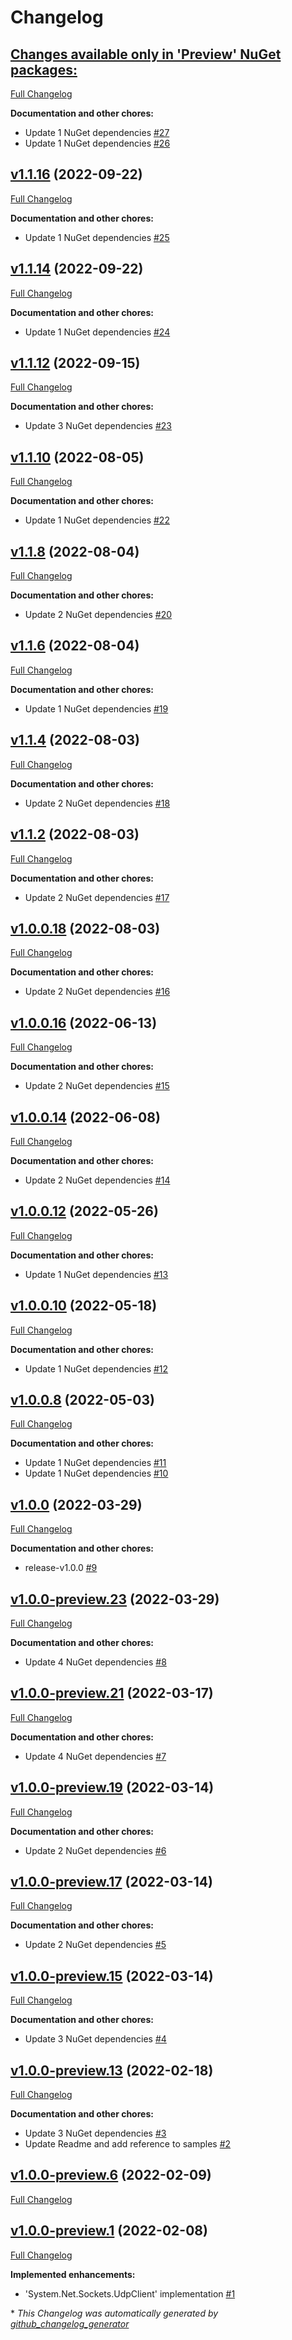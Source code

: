 # Changelog

## [**Changes available only in 'Preview' NuGet packages:**](https://github.com/nanoframework/System.Net.Sockets.UdpClient/tree/HEAD)

[Full Changelog](https://github.com/nanoframework/System.Net.Sockets.UdpClient/compare/v1.1.16...HEAD)

**Documentation and other chores:**

- Update 1 NuGet dependencies [\#27](https://github.com/nanoframework/System.Net.Sockets.UdpClient/pull/27)
- Update 1 NuGet dependencies [\#26](https://github.com/nanoframework/System.Net.Sockets.UdpClient/pull/26)

## [v1.1.16](https://github.com/nanoframework/System.Net.Sockets.UdpClient/tree/v1.1.16) (2022-09-22)

[Full Changelog](https://github.com/nanoframework/System.Net.Sockets.UdpClient/compare/v1.1.14...v1.1.16)

**Documentation and other chores:**

- Update 1 NuGet dependencies [\#25](https://github.com/nanoframework/System.Net.Sockets.UdpClient/pull/25)

## [v1.1.14](https://github.com/nanoframework/System.Net.Sockets.UdpClient/tree/v1.1.14) (2022-09-22)

[Full Changelog](https://github.com/nanoframework/System.Net.Sockets.UdpClient/compare/v1.1.12...v1.1.14)

**Documentation and other chores:**

- Update 1 NuGet dependencies [\#24](https://github.com/nanoframework/System.Net.Sockets.UdpClient/pull/24)

## [v1.1.12](https://github.com/nanoframework/System.Net.Sockets.UdpClient/tree/v1.1.12) (2022-09-15)

[Full Changelog](https://github.com/nanoframework/System.Net.Sockets.UdpClient/compare/v1.1.10...v1.1.12)

**Documentation and other chores:**

- Update 3 NuGet dependencies [\#23](https://github.com/nanoframework/System.Net.Sockets.UdpClient/pull/23)

## [v1.1.10](https://github.com/nanoframework/System.Net.Sockets.UdpClient/tree/v1.1.10) (2022-08-05)

[Full Changelog](https://github.com/nanoframework/System.Net.Sockets.UdpClient/compare/v1.1.8...v1.1.10)

**Documentation and other chores:**

- Update 1 NuGet dependencies [\#22](https://github.com/nanoframework/System.Net.Sockets.UdpClient/pull/22)

## [v1.1.8](https://github.com/nanoframework/System.Net.Sockets.UdpClient/tree/v1.1.8) (2022-08-04)

[Full Changelog](https://github.com/nanoframework/System.Net.Sockets.UdpClient/compare/v1.1.6...v1.1.8)

**Documentation and other chores:**

- Update 2 NuGet dependencies [\#20](https://github.com/nanoframework/System.Net.Sockets.UdpClient/pull/20)

## [v1.1.6](https://github.com/nanoframework/System.Net.Sockets.UdpClient/tree/v1.1.6) (2022-08-04)

[Full Changelog](https://github.com/nanoframework/System.Net.Sockets.UdpClient/compare/v1.1.4...v1.1.6)

**Documentation and other chores:**

- Update 1 NuGet dependencies [\#19](https://github.com/nanoframework/System.Net.Sockets.UdpClient/pull/19)

## [v1.1.4](https://github.com/nanoframework/System.Net.Sockets.UdpClient/tree/v1.1.4) (2022-08-03)

[Full Changelog](https://github.com/nanoframework/System.Net.Sockets.UdpClient/compare/v1.1.2...v1.1.4)

**Documentation and other chores:**

- Update 2 NuGet dependencies [\#18](https://github.com/nanoframework/System.Net.Sockets.UdpClient/pull/18)

## [v1.1.2](https://github.com/nanoframework/System.Net.Sockets.UdpClient/tree/v1.1.2) (2022-08-03)

[Full Changelog](https://github.com/nanoframework/System.Net.Sockets.UdpClient/compare/v1.0.0.18...v1.1.2)

**Documentation and other chores:**

- Update 2 NuGet dependencies [\#17](https://github.com/nanoframework/System.Net.Sockets.UdpClient/pull/17)

## [v1.0.0.18](https://github.com/nanoframework/System.Net.Sockets.UdpClient/tree/v1.0.0.18) (2022-08-03)

[Full Changelog](https://github.com/nanoframework/System.Net.Sockets.UdpClient/compare/v1.0.0.16...v1.0.0.18)

**Documentation and other chores:**

- Update 2 NuGet dependencies [\#16](https://github.com/nanoframework/System.Net.Sockets.UdpClient/pull/16)

## [v1.0.0.16](https://github.com/nanoframework/System.Net.Sockets.UdpClient/tree/v1.0.0.16) (2022-06-13)

[Full Changelog](https://github.com/nanoframework/System.Net.Sockets.UdpClient/compare/v1.0.0.14...v1.0.0.16)

**Documentation and other chores:**

- Update 2 NuGet dependencies [\#15](https://github.com/nanoframework/System.Net.Sockets.UdpClient/pull/15)

## [v1.0.0.14](https://github.com/nanoframework/System.Net.Sockets.UdpClient/tree/v1.0.0.14) (2022-06-08)

[Full Changelog](https://github.com/nanoframework/System.Net.Sockets.UdpClient/compare/v1.0.0.12...v1.0.0.14)

**Documentation and other chores:**

- Update 2 NuGet dependencies [\#14](https://github.com/nanoframework/System.Net.Sockets.UdpClient/pull/14)

## [v1.0.0.12](https://github.com/nanoframework/System.Net.Sockets.UdpClient/tree/v1.0.0.12) (2022-05-26)

[Full Changelog](https://github.com/nanoframework/System.Net.Sockets.UdpClient/compare/v1.0.0.10...v1.0.0.12)

**Documentation and other chores:**

- Update 1 NuGet dependencies [\#13](https://github.com/nanoframework/System.Net.Sockets.UdpClient/pull/13)

## [v1.0.0.10](https://github.com/nanoframework/System.Net.Sockets.UdpClient/tree/v1.0.0.10) (2022-05-18)

[Full Changelog](https://github.com/nanoframework/System.Net.Sockets.UdpClient/compare/v1.0.0.8...v1.0.0.10)

**Documentation and other chores:**

- Update 1 NuGet dependencies [\#12](https://github.com/nanoframework/System.Net.Sockets.UdpClient/pull/12)

## [v1.0.0.8](https://github.com/nanoframework/System.Net.Sockets.UdpClient/tree/v1.0.0.8) (2022-05-03)

[Full Changelog](https://github.com/nanoframework/System.Net.Sockets.UdpClient/compare/v1.0.0...v1.0.0.8)

**Documentation and other chores:**

- Update 1 NuGet dependencies [\#11](https://github.com/nanoframework/System.Net.Sockets.UdpClient/pull/11)
- Update 1 NuGet dependencies [\#10](https://github.com/nanoframework/System.Net.Sockets.UdpClient/pull/10)

## [v1.0.0](https://github.com/nanoframework/System.Net.Sockets.UdpClient/tree/v1.0.0) (2022-03-29)

[Full Changelog](https://github.com/nanoframework/System.Net.Sockets.UdpClient/compare/v1.0.0-preview.23...v1.0.0)

**Documentation and other chores:**

- release-v1.0.0 [\#9](https://github.com/nanoframework/System.Net.Sockets.UdpClient/pull/9)

## [v1.0.0-preview.23](https://github.com/nanoframework/System.Net.Sockets.UdpClient/tree/v1.0.0-preview.23) (2022-03-29)

[Full Changelog](https://github.com/nanoframework/System.Net.Sockets.UdpClient/compare/v1.0.0-preview.21...v1.0.0-preview.23)

**Documentation and other chores:**

- Update 4 NuGet dependencies [\#8](https://github.com/nanoframework/System.Net.Sockets.UdpClient/pull/8)

## [v1.0.0-preview.21](https://github.com/nanoframework/System.Net.Sockets.UdpClient/tree/v1.0.0-preview.21) (2022-03-17)

[Full Changelog](https://github.com/nanoframework/System.Net.Sockets.UdpClient/compare/v1.0.0-preview.19...v1.0.0-preview.21)

**Documentation and other chores:**

- Update 4 NuGet dependencies [\#7](https://github.com/nanoframework/System.Net.Sockets.UdpClient/pull/7)

## [v1.0.0-preview.19](https://github.com/nanoframework/System.Net.Sockets.UdpClient/tree/v1.0.0-preview.19) (2022-03-14)

[Full Changelog](https://github.com/nanoframework/System.Net.Sockets.UdpClient/compare/v1.0.0-preview.17...v1.0.0-preview.19)

**Documentation and other chores:**

- Update 2 NuGet dependencies [\#6](https://github.com/nanoframework/System.Net.Sockets.UdpClient/pull/6)

## [v1.0.0-preview.17](https://github.com/nanoframework/System.Net.Sockets.UdpClient/tree/v1.0.0-preview.17) (2022-03-14)

[Full Changelog](https://github.com/nanoframework/System.Net.Sockets.UdpClient/compare/v1.0.0-preview.15...v1.0.0-preview.17)

**Documentation and other chores:**

- Update 2 NuGet dependencies [\#5](https://github.com/nanoframework/System.Net.Sockets.UdpClient/pull/5)

## [v1.0.0-preview.15](https://github.com/nanoframework/System.Net.Sockets.UdpClient/tree/v1.0.0-preview.15) (2022-03-14)

[Full Changelog](https://github.com/nanoframework/System.Net.Sockets.UdpClient/compare/v1.0.0-preview.13...v1.0.0-preview.15)

**Documentation and other chores:**

- Update 3 NuGet dependencies [\#4](https://github.com/nanoframework/System.Net.Sockets.UdpClient/pull/4)

## [v1.0.0-preview.13](https://github.com/nanoframework/System.Net.Sockets.UdpClient/tree/v1.0.0-preview.13) (2022-02-18)

[Full Changelog](https://github.com/nanoframework/System.Net.Sockets.UdpClient/compare/v1.0.0-preview.6...v1.0.0-preview.13)

**Documentation and other chores:**

- Update 3 NuGet dependencies [\#3](https://github.com/nanoframework/System.Net.Sockets.UdpClient/pull/3)
- Update Readme and add reference to samples [\#2](https://github.com/nanoframework/System.Net.Sockets.UdpClient/pull/2)

## [v1.0.0-preview.6](https://github.com/nanoframework/System.Net.Sockets.UdpClient/tree/v1.0.0-preview.6) (2022-02-09)

[Full Changelog](https://github.com/nanoframework/System.Net.Sockets.UdpClient/compare/v1.0.0-preview.1...v1.0.0-preview.6)

## [v1.0.0-preview.1](https://github.com/nanoframework/System.Net.Sockets.UdpClient/tree/v1.0.0-preview.1) (2022-02-08)

[Full Changelog](https://github.com/nanoframework/System.Net.Sockets.UdpClient/compare/68c575ff364c9dedb7025fe94047c58bfc7b4c85...v1.0.0-preview.1)

**Implemented enhancements:**

- 'System.Net.Sockets.UdpClient' implementation [\#1](https://github.com/nanoframework/System.Net.Sockets.UdpClient/pull/1)



\* *This Changelog was automatically generated by [github_changelog_generator](https://github.com/github-changelog-generator/github-changelog-generator)*

